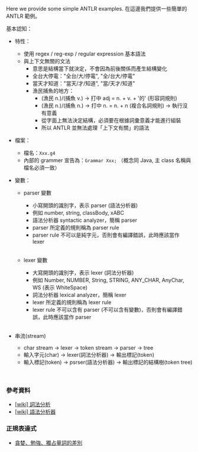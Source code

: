 Here we provide some simple ANTLR examples.
在這邊我們提供一些簡單的 ANTLR 範例。

基本認知：
- 特性：
  - 使用 regex / reg-exp / regular expression 基本語法
  - 與上下文無關的文法
    - 意思是結構當下就決定，不會因為前後關係而產生結構變化
    - 全台大停電："全台/大/停電", "全/台大/停電"
    - 當天才知道："當天/才/知道", "當/天才/知道"
    - 漁民捕魚的地方：
      - (漁民 n.)/(捕魚 v.) -> 打中 adj = n. + v. + '的' (形容詞規則)
      - (漁民 n.)/(捕魚 n.) -> 打中 n. = n. + n (複合名詞規則) -> 執行沒有意義
      - 從字面上無法決定結構，必須要在根據詞彙意義才能進行組裝
      - 所以 ANTLR 並無法處理「上下文有關」的語法

- 檔案：
  - 檔名：```Xxx.g4```
  - 內部的 grammer 宣告為：```Grammar Xxx;```  （概念同 Java, 主 class 名稱與檔名必須一致）
  
- 變數：
  - parser 變數
    - 小寫開頭的識別字，表示 parser (語法分析器)
    - 例如 number, string, classBody, xABC
    - 語法分析器 syntactic analyzer，簡稱 parser
    - parser 所定義的規則稱為 parser rule
    - parser rule 不可以是純字元，否則會有編譯錯誤，此時應該當作 lexer<br><br>
    
  - lexer 變數
    - 大寫開頭的識別字，表示 lexer (詞法分析器)
    - 例如 Number, NUMBER, String, STRING, ANY_CHAR, AnyChar, WS (表示 WhiteSpace)
    - 詞法分析器 lexical analyzer，簡稱 lexer
    - lexer 所定義的規則稱為 lexer rule
    - lexer rule 不可以含有 parser (不可以含有變數)，否則會有編譯錯誤，此時應該當作 parser<br><br>
  
- 串流(stream)
  - char stream -> lexer -> token stream -> parser -> tree
  - 輸入字元(char) -> lexer(詞法分析器) -> 輸出標記(token)
  - 輸入標記(token) -> psrser(語法分析器) -> 輸出標記的結構樹(token tree)

<br>

### 參考資料
 - [[wiki] 詞法分析](https://zh.wikipedia.org/zh-tw/%E8%AF%8D%E6%B3%95%E5%88%86%E6%9E%90)
 - [[wiki] 語法分析器](https://zh.wikipedia.org/wiki/%E8%AA%9E%E6%B3%95%E5%88%86%E6%9E%90%E5%99%A8)

### 正規表達式
 - [貪婪、勉強、獨占量詞的差別](https://www.cnblogs.com/ggicci/archive/2012/09/18/2690804.html)
